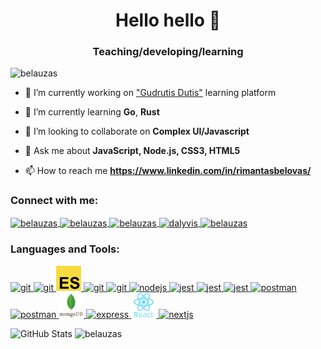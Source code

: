 <h1 align="center">Hello hello 🎅</h1>
<h3 align="center">Teaching/developing/learning</h3>

<p align="left"> <img src="https://komarev.com/ghpvc/?username=belauzas&label=Profile%20views&color=0e75b6&style=flat" alt="belauzas" /> </p>

- 🔭 I’m currently working on ["Gudrutis Dutis"](https://gudrutisdutis.lt/) learning platform

- 🌱 I’m currently learning **Go**, **Rust**

- 👯 I’m looking to collaborate on **Complex UI/Javascript**

- 💬 Ask me about **JavaScript, Node.js, CSS3, HTML5**

- 📫 How to reach me **https://www.linkedin.com/in/rimantasbelovas/**

<h3 align="left">Connect with me:</h3>
<p align="left">
    <a href="https://linkedin.com/in/rimantasbelovas/" target="blank">
        <img align="center" src="https://raw.githubusercontent.com/rahuldkjain/github-profile-readme-generator/master/src/images/icons/Social/linked-in-alt.svg" alt="belauzas" height="30" width="30" />
    </a>
    <a href="https://belauzas.github.io/discord-invite" target="blank">
        <img align="center" src="https://seeklogo.com/images/D/discord-color-logo-E5E6DFEF80-seeklogo.com.png" alt="belauzas" height="30" width="39" />
    </a>
    <a href="https://www.youtube.com/c/RimantasBelovas" target="blank">
        <img align="center" src="https://www.iconpacks.net/icons/2/free-youtube-logo-icon-2431-thumb.png" alt="belauzas" height="40" width="40" />
    </a>
    <a href="https://www.codewars.com/users/belauzas" target="blank">
        <img align="center" src="https://global-uploads.webflow.com/62462834c60df92621c6b5be/62462c29f3165b55ea6255ea_light-text-logo-vertical.svg" alt="dalyvis" height="36" width="30" />
    </a>
    <a href="https://twitter.com/belauzas" target="blank">
        <img align="center" src="https://raw.githubusercontent.com/rahuldkjain/github-profile-readme-generator/master/src/images/icons/Social/twitter.svg" alt="belauzas" height="30" width="30" />
    </a>
</p>

<h3 align="left">Languages and Tools:</h3>
<p align="left">
    <a href="https://html.spec.whatwg.org/" target="_blank">
        <img src="https://upload.wikimedia.org/wikipedia/commons/thumb/2/21/Devicon-html5-plain-wordmark.svg/640px-Devicon-html5-plain-wordmark.svg.png" alt="git" width="40" height="40"/>
    </a>
    <a href="https://www.w3.org/Style/CSS/Overview.en.html" target="_blank">
        <img src="https://upload.wikimedia.org/wikipedia/commons/thumb/d/d5/CSS3_logo_and_wordmark.svg/363px-CSS3_logo_and_wordmark.svg.png" alt="git" width="30" height="40"/>
    </a>
    <a href="https://developer.mozilla.org/en-US/docs/Web/JavaScript" target="_blank">
        <img src="https://raw.githubusercontent.com/wingsuitist/ecmascript-logo/master/es-ecmascript-logo.png" alt="git" width="40" height="40"/>
    </a>
    <a href="https://git-scm.com/" target="_blank">
        <img src="https://www.vectorlogo.zone/logos/git-scm/git-scm-icon.svg" alt="git" width="40" height="40"/>
    </a>
    <a href="https://github.com/" target="_blank">
        <img src="https://github.githubassets.com/images/modules/logos_page/GitHub-Mark.png" alt="git" width="40" height="40"/>
    </a>
    <a href="https://nodejs.org" target="_blank">
        <img src="https://nodejs.org/static/images/logos/nodejs-new-pantone-black.svg" alt="nodejs" width="60" height="40"/>
    </a>
    <a href="https://jestjs.io" target="_blank">
        <img src="https://www.vectorlogo.zone/logos/jestjsio/jestjsio-icon.svg" alt="jest" width="40" height="40"/>
    </a>
    <a href="https://www.php.net/" target="_blank">
        <img src="https://www.php.net/images/logos/php-logo.svg" alt="jest" width="40" height="40"/>
    </a>
    <a href="https://www.mysql.com/" target="_blank">
        <img src="https://labs.mysql.com/common/logos/mysql-logo.svg?v2" alt="jest" width="40" height="40"/>
    </a>
    <a href="https://postman.com" target="_blank">
        <img src="https://www.vectorlogo.zone/logos/getpostman/getpostman-icon.svg" alt="postman" width="40" height="40"/>
    </a>
    <a href="https://insomnia.rest/" target="_blank">
        <img src="https://seeklogo.com/images/I/insomnia-logo-A35E09EB19-seeklogo.com.png" alt="postman" width="40" height="40"/>
    </a>
    <a href="https://www.mongodb.com/" target="_blank">
        <img src="https://raw.githubusercontent.com/devicons/devicon/master/icons/mongodb/mongodb-original-wordmark.svg" alt="mongodb" width="40" height="40"/>
    </a>
    <a href="https://expressjs.com" target="_blank">
        <img src="https://w7.pngwing.com/pngs/925/447/png-transparent-express-js-node-js-javascript-mongodb-node-js-text-trademark-logo.png" alt="express" width="40" height="40"/>
    </a>
    <a href="https://reactjs.org/" target="_blank">
        <img src="https://raw.githubusercontent.com/devicons/devicon/master/icons/react/react-original-wordmark.svg" alt="react" width="40" height="40"/>
    </a>
    <a href="https://nextjs.org/" target="_blank">
        <img src="https://upload.wikimedia.org/wikipedia/commons/thumb/8/8e/Nextjs-logo.svg/311px-Nextjs-logo.svg.png" alt="nextjs" width="70" height="40"/>
    </a>
</p>

<!-- <h3 align="left">Future:</h3>
<p align="left">
    <a href="https://aws.amazon.com/amplify/" target="_blank">
        <img src="https://docs.amplify.aws/assets/logo-dark.svg" alt="amplify" width="40" height="40"/>
    </a>
    <a href="https://aws.amazon.com" target="_blank">
        <img src="https://raw.githubusercontent.com/devicons/devicon/master/icons/amazonwebservices/amazonwebservices-original-wordmark.svg" alt="aws" width="40" height="40"/>
    </a>
    <a href="https://www.docker.com/" target="_blank">
        <img src="https://raw.githubusercontent.com/devicons/devicon/master/icons/docker/docker-original-wordmark.svg" alt="docker" width="40" height="40"/>
    </a>
    <a href="https://firebase.google.com/" target="_blank">
        <img src="https://www.vectorlogo.zone/logos/firebase/firebase-icon.svg" alt="firebase" width="40" height="40"/>
    </a>
    <a href="https://www.gatsbyjs.com/" target="_blank">
        <img src="https://www.vectorlogo.zone/logos/gatsbyjs/gatsbyjs-icon.svg" alt="gatsby" width="40" height="40"/>
    </a>
    <a href="https://graphql.org" target="_blank">
        <img src="https://www.vectorlogo.zone/logos/graphql/graphql-icon.svg" alt="graphql" width="40" height="40"/>
    </a>
    <a href="https://github.com/puppeteer/puppeteer" target="_blank">
        <img src="https://www.vectorlogo.zone/logos/pptrdev/pptrdev-official.svg" alt="puppeteer" width="40" height="40"/>
    </a>
    <a href="https://reactnative.dev/" target="_blank">
        <img src="https://reactnative.dev/img/header_logo.svg" alt="reactnative" width="40" height="40"/>
    </a>
    <a href="https://redux.js.org" target="_blank">
        <img src="https://raw.githubusercontent.com/devicons/devicon/master/icons/redux/redux-original.svg" alt="redux" width="40" height="40"/>
    </a>
    <a href="https://svelte.dev" target="_blank">
        <img src="https://upload.wikimedia.org/wikipedia/commons/1/1b/Svelte_Logo.svg" alt="svelte" width="40" height="40"/>
    </a>
    <a href="https://tailwindcss.com/" target="_blank">
        <img src="https://www.vectorlogo.zone/logos/tailwindcss/tailwindcss-icon.svg" alt="tailwind" width="40" height="40"/>
    </a>
    <a href="https://www.typescriptlang.org/" target="_blank">
        <img src="https://raw.githubusercontent.com/devicons/devicon/master/icons/typescript/typescript-original.svg" alt="typescript" width="40" height="40"/>
    </a>
</p> -->

<p align="left">
    <img src="https://github-readme-stats.vercel.app/api?username=belauzas&show_icons=true&count_private=true" alt="GitHub Stats">
    <img src="https://github-readme-stats.vercel.app/api/top-langs?username=belauzas&show_icons=true&locale=en&layout=compact" alt="belauzas" />
</p>

<!--

Here are some ideas to get you started:

- 🔭 I’m currently working on ...
- 🌱 I’m currently learning ...
- 👯 I’m looking to collaborate on ...
- 🤔 I’m looking for help with ...
- 💬 Ask me about ...
- 📫 How to reach me: ...
- 😄 Pronouns: ...
- ⚡ Fun fact: ...
-->
